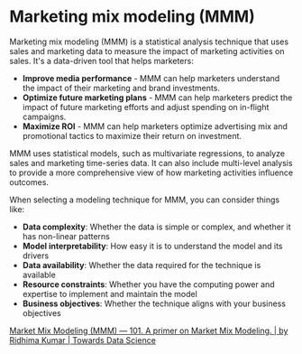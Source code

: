 # Marketing mix modeling (MMM)

Marketing mix modeling (MMM) is a statistical analysis technique that uses sales and marketing data to measure the impact of marketing activities on sales. It's a data-driven tool that helps marketers:

- **Improve media performance** - MMM can help marketers understand the impact of their marketing and brand investments. 
- **Optimize future marketing plans** - MMM can help marketers predict the impact of future marketing efforts and adjust spending on in-flight campaigns.
- **Maximize ROI** - MMM can help marketers optimize advertising mix and promotional tactics to maximize their return on investment. 

MMM uses statistical models, such as multivariate regressions, to analyze sales and marketing time-series data. It can also include multi-level analysis to provide a more comprehensive view of how marketing activities influence outcomes. 

When selecting a modeling technique for MMM, you can consider things like: 

- **Data complexity**: Whether the data is simple or complex, and whether it has non-linear patterns
- **Model interpretability**: How easy it is to understand the model and its drivers
- **Data availability**: Whether the data required for the technique is available
- **Resource constraints**: Whether you have the computing power and expertise to implement and maintain the model
- **Business objectives**: Whether the technique aligns with your business objectives

[Market Mix Modeling (MMM) — 101. A primer on Market Mix Modeling. | by Ridhima Kumar | Towards Data Science](https://towardsdatascience.com/market-mix-modeling-mmm-101-3d094df976f9)
